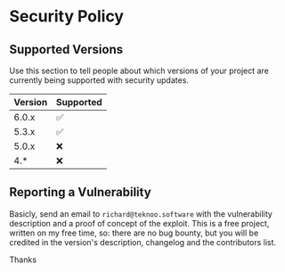 # Security Policy

## Supported Versions

Use this section to tell people about which versions of your project are
currently being supported with security updates.

| Version | Supported          |
|---------|--------------------|
| 6.0.x   | :white_check_mark: |
| 5.3.x   | :white_check_mark: |
| 5.0.x   | :x:                |
| 4.*     | :x:                |

## Reporting a Vulnerability

Basicly, send an email to `richard@teknoo.software` with the vulnerability description and a proof of concept of the exploit.
This is a free project, written on my free time, so: there are no bug bounty, but you will be credited in the version's description, changelog and the contributors list.

Thanks
